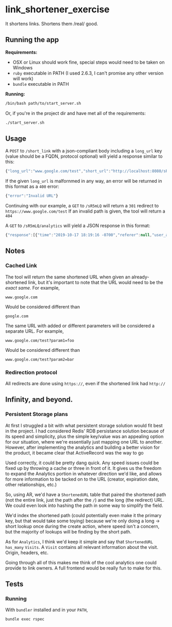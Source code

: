 # link_shortener_exercise
It shortens links. Shortens them /real/ good.


## Running the app
**Requirements:**
- OSX or Linux should work fine, special steps would need to be taken on Windows
- `ruby` executable in PATH (I used 2.6.3, I can't promise any other version will work)
- `bundle` executable in PATH

**Running:**
```bash
/bin/bash path/to/start_server.sh
```
Or, if you're in the project dir and have met all of the requirements:
```bash
./start_server.sh
```


## Usage
A `POST` to `/short_link` with a json-compliant body including a `long_url` key (value should be a  FQDN, protocol optional) will yield a response similar to this:
```js
{"long_url":"www.google.com/test","short_url":"http://localhost:8080/sR5mLQ"}
```
If the given `long_url` is malfornmed in any way, an error will be returned in this format as a `400` error:
```js
{"error":"Invalid URL"}
```

Continuing with our example, a `GET` to `/sR5mLQ` will return a `301` redirect to `https://www.google.com/test`
If an invalid path is given, the tool will return a `404`

A `GET` to `/sR5mLQ/analytics` will yield a JSON response in this format:
```js
{"response":[{"time":"2019-10-17 18:19:16 -0700","referer":null,"user_agent":"curl/7.54.0"},{"time":"2019-10-17 18:19:17 -0700","referer":null,"user_agent":"curl/7.54.0"},{"time":"2019-10-17 18:19:19 -0700","referer":null,"user_agent":"curl/7.54.0"}],"total_views":3}
```

## Notes
### Cached Link
The tool will return the same shortened URL when given an already-shortened link, but it's important to note that the URL would need to be the _exact same_.
For example,
```
www.google.com
```
Would be considered different than
```
google.com
```

The same URL with added or different parameters will be considered a separate URL.
For example,
```
www.google.com/test?param1=foo
```
Would be considered different than
```
www.google.com/test?param2=bar
```

### Redirection protocol
All redirects are done using `https://`, even if the shortened link had `http://`


## Infinity, and beyond.

### Persistent Storage plans
At first I struggled a bit with what persistent storage solution would fit best in the project.
I had considered Redis' RDB persistance solution because of its speed and simplicity, plus the simple key/value was an appealing option for our situation, where we're essentially just mapping one URL to another.
However, after implementing the analytics and building a better vision for the product, it became clear that ActiveRecord was the way to go

Used correctly, it could be pretty dang quick. Any speed issues could be fixed up by throwing a cache or three in front of it.
It gives us the freedom to expand the Analytics portion in whatever direction we'd like, and allows for more information to be tacked on to the URL (creator, expiration date, other relationships, etc.)

So, using AR, we'd have a `ShortenedURL` table that paired the shortened path (not the entire link, just the path after the `/`) and the long (the redirect) URL. We could even look into hashing the path in some way to simplify the field.


We'd index the shortened path (could potentially even make it the primary key, but that would take some toying) because we're only doing a long -> short lookup once during the create action, where speed isn't a concern, but the majority of lookups will be finding by the short path.

As for `Analytics`, I think we'd keep it simple and say that `ShortenedURL` `has_many` `Visits`. A `Visit` contains all relevant information about the visit. Origin, headers, etc.



Going through all of this makes me think of the cool analytics one could provide to link owners. A full frontend would be really fun to make for this.


## Tests
### Running
With `bundler` installed and in your `PATH`,
```bash
bundle exec rspec
```
